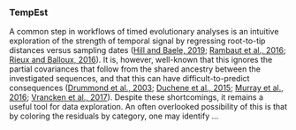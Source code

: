 ### TempEst

A common step in workflows of timed evolutionary analyses is an intuitive exploration of the strength of temporal signal by regressing root-to-tip distances versus sampling dates ([Hill and Baele, 2019](https://pubmed.ncbi.nlm.nih.gov/31364710/); [Rambaut et al., 2016](https://pubmed.ncbi.nlm.nih.gov/27774300/); [Rieux and Balloux, 2016](https://pubmed.ncbi.nlm.nih.gov/26880113/)). It is, however, well-known that this ignores the partial covariances that follow from the shared ancestry between the investigated sequences, and that this can have difficult-to-predict consequences ([Drummond et al., 2003](https://pubmed.ncbi.nlm.nih.gov/14711090/); [Duchene et al., 2015](https://pubmed.ncbi.nlm.nih.gov/25771196/); [Murray et al., 2016](https://pubmed.ncbi.nlm.nih.gov/27110344/); [Vrancken et al., 2017](https://pubmed.ncbi.nlm.nih.gov/29026650/)). Despite these shortcomings, it remains a useful tool for data exploration. An often overlooked possibility of this is that by coloring the residuals by category, one may identify ...

 
